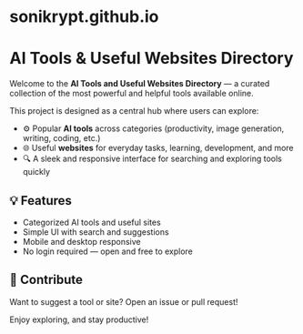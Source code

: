 
# sonikrypt.github.io

# AI Tools & Useful Websites Directory

Welcome to the **AI Tools and Useful Websites Directory** — a curated collection of the most powerful and helpful tools available online.

This project is designed as a central hub where users can explore:

- ⚙️ Popular **AI tools** across categories (productivity, image generation, writing, coding, etc.)
- 🌐 Useful **websites** for everyday tasks, learning, development, and more
- 🔍 A sleek and responsive interface for searching and exploring tools quickly

## 💡 Features

- Categorized AI tools and useful sites  
- Simple UI with search and suggestions  
- Mobile and desktop responsive  
- No login required — open and free to explore  

## 🚀 Contribute

Want to suggest a tool or site? Open an issue or pull request!


Enjoy exploring, and stay productive!
